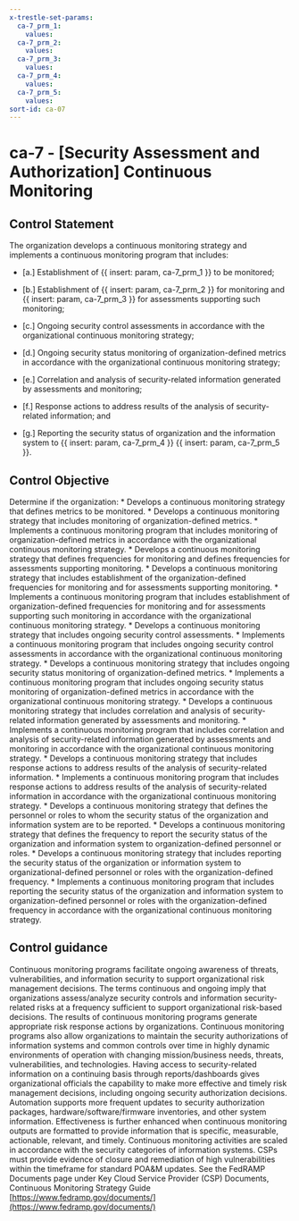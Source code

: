 ```yaml
---
x-trestle-set-params:
  ca-7_prm_1:
    values:
  ca-7_prm_2:
    values:
  ca-7_prm_3:
    values:
  ca-7_prm_4:
    values:
  ca-7_prm_5:
    values:
sort-id: ca-07
---
```


# ca-7 - \[Security Assessment and Authorization\] Continuous Monitoring

## Control Statement

The organization develops a continuous monitoring strategy and implements a continuous monitoring program that includes:

- \[a.\] Establishment of {{ insert: param, ca-7_prm_1 }} to be monitored;

- \[b.\] Establishment of {{ insert: param, ca-7_prm_2 }} for monitoring and {{ insert: param, ca-7_prm_3 }} for assessments supporting such monitoring;

- \[c.\] Ongoing security control assessments in accordance with the organizational continuous monitoring strategy;

- \[d.\] Ongoing security status monitoring of organization-defined metrics in accordance with the organizational continuous monitoring strategy;

- \[e.\] Correlation and analysis of security-related information generated by assessments and monitoring;

- \[f.\] Response actions to address results of the analysis of security-related information; and

- \[g.\] Reporting the security status of organization and the information system to {{ insert: param, ca-7_prm_4 }} {{ insert: param, ca-7_prm_5 }}.

## Control Objective

Determine if the organization:    * Develops a continuous monitoring strategy that defines metrics to be monitored.  * Develops a continuous monitoring strategy that includes monitoring of organization-defined metrics.  * Implements a continuous monitoring program that includes monitoring of organization-defined metrics in accordance with the organizational continuous monitoring strategy.  * Develops a continuous monitoring strategy that defines frequencies for monitoring and defines frequencies for assessments supporting monitoring.  * Develops a continuous monitoring strategy that includes establishment of the organization-defined frequencies for monitoring and for assessments supporting monitoring.  * Implements a continuous monitoring program that includes establishment of organization-defined frequencies for monitoring and for assessments supporting such monitoring in accordance with the organizational continuous monitoring strategy.  * Develops a continuous monitoring strategy that includes ongoing security control assessments.  * Implements a continuous monitoring program that includes ongoing security control assessments in accordance with the organizational continuous monitoring strategy.  * Develops a continuous monitoring strategy that includes ongoing security status monitoring of organization-defined metrics.  * Implements a continuous monitoring program that includes ongoing security status monitoring of organization-defined metrics in accordance with the organizational continuous monitoring strategy.  * Develops a continuous monitoring strategy that includes correlation and analysis of security-related information generated by assessments and monitoring.  * Implements a continuous monitoring program that includes correlation and analysis of security-related information generated by assessments and monitoring in accordance with the organizational continuous monitoring strategy.  * Develops a continuous monitoring strategy that includes response actions to address results of the analysis of security-related information.  * Implements a continuous monitoring program that includes response actions to address results of the analysis of security-related information in accordance with the organizational continuous monitoring strategy.  * Develops a continuous monitoring strategy that defines the personnel or roles to whom the security status of the organization and information system are to be reported.  * Develops a continuous monitoring strategy that defines the frequency to report the security status of the organization and information system to organization-defined personnel or roles.  * Develops a continuous monitoring strategy that includes reporting the security status of the organization or information system to organizational-defined personnel or roles with the organization-defined frequency.  * Implements a continuous monitoring program that includes reporting the security status of the organization and information system to organization-defined personnel or roles with the organization-defined frequency in accordance with the organizational continuous monitoring strategy.  

## Control guidance

Continuous monitoring programs facilitate ongoing awareness of threats, vulnerabilities, and information security to support organizational risk management decisions. The terms continuous and ongoing imply that organizations assess/analyze security controls and information security-related risks at a frequency sufficient to support organizational risk-based decisions. The results of continuous monitoring programs generate appropriate risk response actions by organizations. Continuous monitoring programs also allow organizations to maintain the security authorizations of information systems and common controls over time in highly dynamic environments of operation with changing mission/business needs, threats, vulnerabilities, and technologies. Having access to security-related information on a continuing basis through reports/dashboards gives organizational officials the capability to make more effective and timely risk management decisions, including ongoing security authorization decisions. Automation supports more frequent updates to security authorization packages, hardware/software/firmware inventories, and other system information. Effectiveness is further enhanced when continuous monitoring outputs are formatted to provide information that is specific, measurable, actionable, relevant, and timely. Continuous monitoring activities are scaled in accordance with the security categories of information systems.
CSPs must provide evidence of closure and remediation of high vulnerabilities within the timeframe for standard POA&M updates.
See the FedRAMP Documents page under Key Cloud Service Provider (CSP) Documents, Continuous Monitoring Strategy Guide [https://www.fedramp.gov/documents/](https://www.fedramp.gov/documents/)
